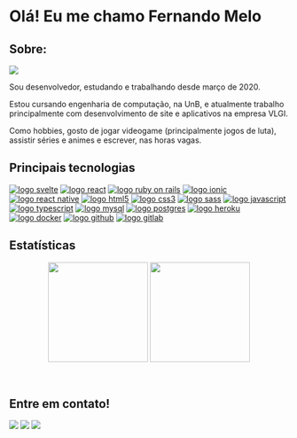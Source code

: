 # Olá! Eu me chamo Fernando Melo

## Sobre:

<!-- Typing SVG by DenverCoder1 - https://github.com/DenverCoder1/readme-typing-svg -->
<img src="https://readme-typing-svg.herokuapp.com?size=22&color=308472&vCenter=true&width=700&lines=Desenvolvedor+web+e+de+aplicativos;Estudante+de+engenharia+de+computa%C3%A7%C3%A3o+da+UnB;P%C3%B3s+Junior+da+empresa+j%C3%BAnior+Struct+da+UnB">

Sou desenvolvedor, estudando e trabalhando desde março de 2020.

Estou cursando engenharia de computação, na UnB, e atualmente trabalho principalmente com desenvolvimento de site e aplicativos na empresa VLGI.

Como hobbies, gosto de jogar videogame (principalmente jogos de luta), assistir séries e animes e escrever, nas horas vagas.

## Principais tecnologias

[![logo svelte](https://img.shields.io/badge/Svelte-FF3E00?style=flat&logo=svelte&logoColor=white)](#)
[![logo react](https://img.shields.io/badge/React-20232A?style=flat&logo=react&logoColor=61DAFB)](#)
[![logo ruby on rails](https://img.shields.io/badge/Ruby--on--Rails-D30001?style=flat&logo=rubyonrails&logoColor=white)](#)
[![logo ionic](https://img.shields.io/badge/Ionic-488AFF?style=flat&logo=ionic&logoColor=white)](#)
[![logo react native](https://img.shields.io/badge/React--Native-61DAFB?style=flat&logo=react&logoColor=20232A)](#)
[![logo html5](https://img.shields.io/badge/HTML-239120?style=flat&logo=html5&logoColor=white)](#)
[![logo css3](https://img.shields.io/badge/CSS-239120?&style=flat&logo=css3&logoColor=white)](#)
[![logo sass](https://img.shields.io/badge/SASS-BF4080?&style=flat&logo=sass&logoColor=white)](#)
[![logo javascript](https://img.shields.io/badge/JavaScript-F7DF1E?style=flat&logo=javascript&logoColor=black)](#)
[![logo typescript](https://img.shields.io/badge/TypeScript-007ACC?style=flat&logo=typescript&logoColor=white)](#)
[![logo mysql](https://img.shields.io/badge/MySQL-00000F?style=flat&logo=mysql&logoColor=white)](#)
[![logo postgres](https://img.shields.io/badge/PostgreSQL-336781?style=flat&logo=PostgreSQL&logoColor=white)](#)
[![logo heroku](https://img.shields.io/badge/Heroku-430098?style=flat&logo=heroku&logoColor=white)](#)
[![logo docker](https://img.shields.io/badge/Docker-2496ED?style=flat&logo=docker&logoColor=white)](#)
[![logo github](https://img.shields.io/badge/GitHub-100000?style=flat&logo=github&logoColor=white)](#)
[![logo gitlab](https://img.shields.io/badge/GitLab-FC6D26?style=flat&logo=gitlab&logoColor=white)](#)

<!-- Badges criadas a partir do seguinte tutorial:
https://www.linkedin.com/pulse/como-criar-badges-figurinhas-personalizadas-github-giacomelli/ -->

## Estatísticas

<p align="center">
  <img height="180em" src="https://github-readme-stats.vercel.app/api?username=Nandosts&show_icons=true&theme=synthwave&include_all_commits=true&count_private=true&bg_color=30,354b45,308472&title_color=fff&text_color=fff&locale=pt-br"/>
  <img height="180em" src="https://github-readme-stats.vercel.app/api/top-langs/?username=Nandosts&layout=compact&langs_count=7&theme=synthwave&bg_color=30,354b45,308472&title_color=fff&text_color=fff&locale=pt-br"/>
</p>

<br />

## Entre em contato!

<div>
  <a href="https://www.instagram.com/fernando.jsts/" target="_blank"><img src="https://img.shields.io/badge/-Instagram-E4405F?style=for-the-badge&logo=instagram&logoColor=white" target="_blank"></a>
  <a href = "mailto:fernando.jsts@gmail.com"><img src="https://img.shields.io/badge/-Gmail-EA4335?style=for-the-badge&logo=gmail&logoColor=white" target="_blank"></a>
  <a href="https://www.linkedin.com/in/fernando-sm/" target="_blank"><img src="https://img.shields.io/badge/-LinkedIn-0A66C2?style=for-the-badge&logo=linkedin&logoColor=white" target="_blank"></a>
</div>
